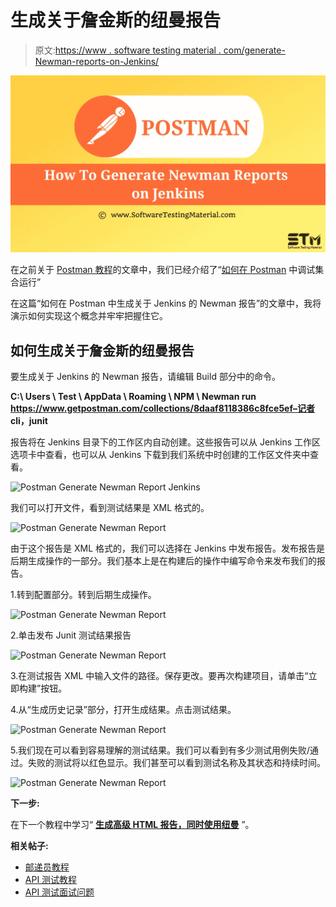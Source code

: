 # 生成关于詹金斯的纽曼报告

> 原文:[https://www . software testing material . com/generate-Newman-reports-on-Jenkins/](https://www.softwaretestingmaterial.com/generate-newman-reports-on-jenkins/)

![How To Generate Newman Reports On Jenkins](img/d73104ef9e4ba6c05da6781486fe78d5.png)

在之前关于 [Postman 教程](https://www.softwaretestingmaterial.com/postman-tutorial/)的文章中，我们已经介绍了“[如何在 Postman](https://www.softwaretestingmaterial.com/how-to-debug-collection-run-in-postman/) 中调试集合运行”

在这篇“如何在 Postman 中生成关于 Jenkins 的 Newman 报告”的文章中，我将演示如何实现这个概念并牢牢把握住它。

## **如何生成关于詹金斯的纽曼报告**

要生成关于 Jenkins 的 Newman 报告，请编辑 Build 部分中的命令。

**C:\ Users \ Test \ AppData \ Roaming \ NPM \ Newman run https://www.getpostman.com/collections/8daaf8118386c8fce5ef–记者 cli，junit**

报告将在 Jenkins 目录下的工作区内自动创建。这些报告可以从 Jenkins 工作区选项卡中查看，也可以从 Jenkins 下载到我们系统中时创建的工作区文件夹中查看。

![Postman Generate Newman Report Jenkins](img/10d2a78e85e18072b4e84439069ba8dd.png)

我们可以打开文件，看到测试结果是 XML 格式的。

![Postman Generate Newman Report](img/f7a66791a97867e800fb63850d57fa1d.png)

由于这个报告是 XML 格式的，我们可以选择在 Jenkins 中发布报告。发布报告是后期生成操作的一部分。我们基本上是在构建后的操作中编写命令来发布我们的报告。

1.转到配置部分。转到后期生成操作。

![Postman Generate Newman Report](img/6253ec2b1e4e937e8fd0eb395ef59ece.png)

2.单击发布 Junit 测试结果报告

![Postman Generate Newman Report](img/a36df537c20813ff5ebbfc25afb9edbe.png)

3.在测试报告 XML 中输入文件的路径。保存更改。要再次构建项目，请单击“立即构建”按钮。

4.从“生成历史记录”部分，打开生成结果。点击测试结果。

![Postman Generate Newman Report](img/6227098a2b303a6d51f0c7d4ec15b795.png)

5.我们现在可以看到容易理解的测试结果。我们可以看到有多少测试用例失败/通过。失败的测试将以红色显示。我们甚至可以看到测试名称及其状态和持续时间。

![Postman Generate Newman Report](img/7e64bc2ff7897878b7e38a5079b91332.png)

**下一步:**

在下一个教程中学习“ [**生成高级 HTML 报告，同时使用纽曼**](https://www.softwaretestingmaterial.com/generate-advanced-html-reports-while-using-newman/) ”。

**相关帖子:**

*   [邮递员教程](https://www.softwaretestingmaterial.com/postman-tutorial/)
*   [API 测试教程](https://www.softwaretestingmaterial.com/api-testing/)
*   [API 测试面试问题](https://www.softwaretestingmaterial.com/api-testing-interview-questions/)